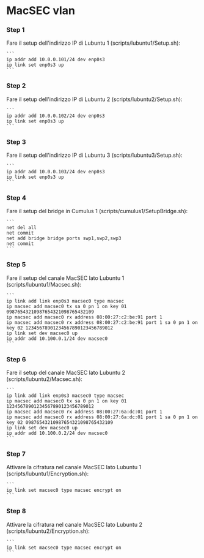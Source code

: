 # MacSEC vlan

### Step 1
Fare il setup dell'indirizzo IP di Lubuntu 1 (scripts/lubuntu1/Setup.sh):

    ```
    ip addr add 10.0.0.101/24 dev enp0s3
    ip link set enp0s3 up
    ```

### Step 2
Fare il setup dell'indirizzo IP di Lubuntu 2 (scripts/lubuntu2/Setup.sh):

    ```
    ip addr add 10.0.0.102/24 dev enp0s3
    ip link set enp0s3 up
    ```

### Step 3
Fare il setup dell'indirizzo IP di Lubuntu 3 (scripts/lubuntu3/Setup.sh):

    ```
    ip addr add 10.0.0.103/24 dev enp0s3
    ip link set enp0s3 up
    ```

### Step 4
Fare il setup del bridge in Cumulus 1 (scripts/cumulus1/SetupBridge.sh):

    ```
    net del all
    net commit
    net add bridge bridge ports swp1,swp2,swp3
    net commit
    ```

### Step 5
Fare il setup del canale MacSEC lato Lubuntu 1 (scripts/lubuntu1/Macsec.sh):

    ```
    ip link add link enp0s3 macsec0 type macsec
    ip macsec add macsec0 tx sa 0 pn 1 on key 01 09876543210987654321098765432109
    ip macsec add macsec0 rx address 08:00:27:c2:be:91 port 1
    ip macsec add macsec0 rx address 08:00:27:c2:be:91 port 1 sa 0 pn 1 on key 02 12345678901234567890123456789012
    ip link set dev macsec0 up
    ip addr add 10.100.0.1/24 dev macsec0
    ```

### Step 6
Fare il setup del canale MacSEC lato Lubuntu 2 (scripts/lubuntu2/Macsec.sh):

    ```
    ip link add link enp0s3 macsec0 type macsec
    ip macsec add macsec0 tx sa 0 pn 1 on key 01 12345678901234567890123456789012
    ip macsec add macsec0 rx address 08:00:27:6a:dc:01 port 1
    ip macsec add macsec0 rx address 08:00:27:6a:dc:01 port 1 sa 0 pn 1 on key 02 09876543210987654321098765432109
    ip link set dev macsec0 up
    ip addr add 10.100.0.2/24 dev macsec0
    ```

### Step 7
Attivare la cifratura nel canale MacSEC lato Lubuntu 1 (scripts/lubuntu1/Encryption.sh):

    ```
    ip link set macsec0 type macsec encrypt on
    ```

### Step 8
Attivare la cifratura nel canale MacSEC lato Lubuntu 2 (scripts/lubuntu2/Encryption.sh):

    ```
    ip link set macsec0 type macsec encrypt on
    ```
